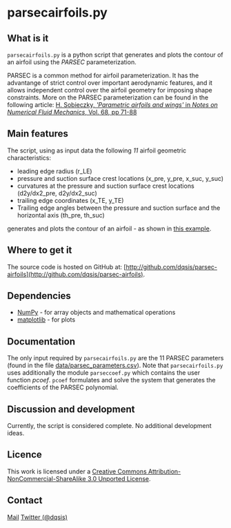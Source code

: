 parsecairfoils.py
=================


What is it
----------
`parsecairfoils.py` is a python script that generates and plots the contour of an airfoil using the *PARSEC* parameterization. 

PARSEC is a common method for airfoil parameterization. 
It has the advantange of strict control over important aerodynamic features, and it allows independent control over the airfoil geometry for imposing shape constraints. 
More on the PARSEC parameterization can be found in the following article:
[H. Sobieczky, *'Parametric airfoils and wings'* in *Notes on Numerical Fluid Mechanics*, Vol. 68, pp 71-88](www.as.dlr.de/hs/h-pdf/H141.pdf) 


Main features
-------------

The script, using as input data the following *11* airfoil geometric characteristics:

* leading edge radius (r_LE)
* pressure and suction surface crest locations (x_pre, y_pre, x_suc, y_suc)
* curvatures at the pressure and suction surface crest locations (d2y/dx2_pre, d2y/dx2_suc)
* trailing edge coordinates (x_TE, y_TE)
* Trailing edge angles between the pressure and suction surface and the horizontal axis (th_pre, th_suc)

generates and plots the contour of an airfoil - as shown in [this example](https://github.com/dqsis/parsec-airfoils/blob/master/data/parsec_airfoil.png). 
 

Where to get it
---------------

The source code is hosted on GitHub at: [http://github.com/dqsis/parsec-airfoils](http://github.com/dqsis/parsec-airfoils).


Dependencies
------------

* [NumPy](http://www.numpy.org) - for array objects and mathematical operations
* [matplotlib](http://matplotlib.org) - for plots


Documentation
-------------

The only input required by `parsecairfoils.py` are the 11 PARSEC parameters (found in the file [data/parsec_parameters.csv](http://github.com/dqsis/parsec-airfoils/blob/master/data/parsec_parameters.csv)).
Note that `parsecairfoils.py` uses additionally the module `parseccoef.py` which contains the user function *pcoef*. 
`pcoef` formulates and solve the system that generates the coefficients of the PARSEC polynomial.  


Discussion and development
--------------------------

Currently, the script is considered complete. No additional development ideas. 


Licence
-------

This work is licensed under a [Creative Commons Attribution-NonCommercial-ShareAlike 3.0 Unported License](http://creativecommons.org/licenses/by-nc-sa/3.0/deed.en_US).


Contact
-------

[Mail](http://dqsis.com/contact/)
[Twitter (@dqsis)](http://twitter.com/dqsis)
